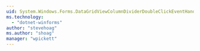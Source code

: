 ```yaml
---
uid: System.Windows.Forms.DataGridViewColumnDividerDoubleClickEventHandler
ms.technology: 
  - "dotnet-winforms"
author: "stevehoag"
ms.author: "shoag"
manager: "wpickett"
---
```

